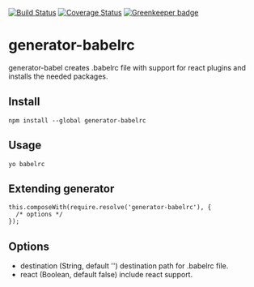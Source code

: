 [![Build Status](https://travis-ci.com/yurikrupnik/generator-babel.svg?branch=master)](https://travis-ci.com/yurikrupnik/generator-babel)
[![Coverage Status](https://coveralls.io/repos/github/yurikrupnik/generator-babel/badge.svg?branch=master)](https://coveralls.io/github/yurikrupnik/generator-babel?branch=master) [![Greenkeeper badge](https://badges.greenkeeper.io/yurikrupnik/generator-babelrc.svg)](https://greenkeeper.io/)
# generator-babelrc

generator-babel creates .babelrc file with support for react plugins and installs the needed packages.

## Install
```
npm install --global generator-babelrc
```
## Usage

```
yo babelrc
```

## Extending generator
```
this.composeWith(require.resolve('generator-babelrc'), {
  /* options */
});
```

## Options
- destination (String, default '') destination path for .babelrc file.
- react (Boolean, default false) include react support.
